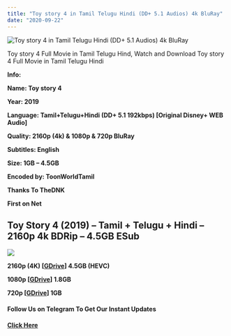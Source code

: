 ```yaml
---
title: "Toy story 4 in Tamil Telugu Hindi (DD+ 5.1 Audios) 4k BluRay"
date: "2020-09-22"
---
```


![Toy story 4 in Tamil Telugu Hindi (DD+ 5.1 Audios) 4k BluRay](https://extraimage.com/images/2020/09/22/ABCDF760C38DA8EF5A8F669632285CA1606A31086C08289DD344E91CB98441C7.png "Toy story 4 in Tamil Telugu Hindi (DD+ 5.1 Audios) 4k BluRay")

Toy story 4 Full Movie in Tamil Telugu Hind, Watch and Download Toy story 4 Full Movie in Tamil Telugu Hindi

**Info:**

**Name: Toy story 4**

**Year: 2019**

**Language: Tamil+Telugu+Hindi (DD+ 5.1 192kbps) \[Original Disney+ WEB Audio\]**

**Quality: **2160p (4k) & 1080p & 720p BluRay****

**Subtitles: English**

**Size: 1GB – 4.5GB**

**Encoded by: ToonWorldTamil**

**Thanks To TheDNK**

**First on Net**

## Toy Story 4 (2019) – Tamil + Telugu + Hindi – 2160p 4k BDRip – 4.5GB ESub

![](https://extraimage.com/images/2020/09/22/6355180_sa.jpg)

**2160p (4K) \[[GDrive](https://gplinks.co/XtEQZiKG)\] 4.5GB (HEVC)**

**1080p \[[GDrive](https://gplinks.co/lNc439t)\] 1.8GB**

**720p \[[GDrive](https://gplinks.co/nOd0geB)\] 1GB**

#### **Follow Us on Telegram To Get Our Instant Updates**

#### **[Click Here](https://t.me/joinchat/AAAAAEDdWfKBosrNxtfy-Q)**

